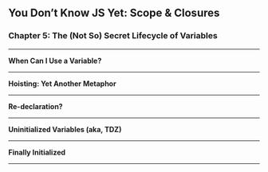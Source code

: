 ## You Don’t Know JS Yet: Scope & Closures

### Chapter 5: The (Not So) Secret Lifecycle of Variables

***

  **When Can I Use a Variable?**

***

  **Hoisting: Yet Another Metaphor**

***

  **Re-declaration?**

***

  **Uninitialized Variables (aka, TDZ)**

***

  **Finally Initialized**

***
